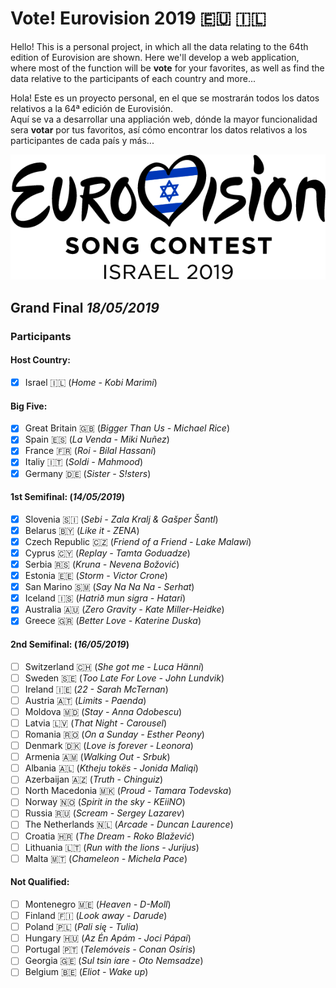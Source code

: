 # Vote! Eurovision 2019 :eu: :israel:

Hello! This is a personal project, in which all the data relating to the 64th edition of Eurovision are shown.
Here we'll develop a web application, where most of the function will be **vote** for your favorites, as well as find the data relative to the participants of each country and more...

Hola! Este es un proyecto personal, en el que se mostrarán todos los datos relativos a la 64ª edición de Eurovisión.  
Aquí se va a desarrollar una appliación web, dónde la mayor funcionalidad sera **votar** por tus favoritos, así cómo encontrar los datos relativos a los participantes de cada país y más...

![Eurovision2019](eurovision-2019-israel.png) 
## Grand Final _18/05/2019_

### Participants
  #### Host Country:   
  - [x] Israel :israel: (_Home - Kobi Marimi_)
  #### Big Five:
  - [x] Great Britain :uk: (_Bigger Than Us - Michael Rice_)
  - [x] Spain :es: (_La Venda - Miki Nuñez_)
  - [x] France :fr: (_Roi - Bilal Hassani_)
  - [x] Italiy :it: (_Soldi - Mahmood_)
  - [x] Germany :de: (_Sister - S!sters_)
  #### 1st Semifinal: (_14/05/2019_)
  - [x] Slovenia :slovenia: (_Sebi - Zala Kralj & Gašper Šantl_)
  - [x] Belarus :belarus: (_Like it - ZENA_)
  - [x] Czech Republic :czech_republic: (_Friend of a Friend - Lake Malawi_)
  - [x] Cyprus :cyprus: (_Replay - Tamta Goduadze_)
  - [x] Serbia :serbia: (_Kruna - Nevena Božović_)
  - [x] Estonia :estonia: (_Storm - Victor Crone_)
  - [x] San Marino :san_marino: (_Say Na Na Na - Serhat_)
  - [x] Iceland :iceland: (_Hatrið mun sigra - Hatari_)
  - [x] Australia :australia: (_Zero Gravity - Kate Miller-Heidke_)
  - [x] Greece :greece: (_Better Love - Katerine Duska_)
  #### 2nd Semifinal: (_16/05/2019_)
  - [ ] Switzerland :switzerland: (_She got me - Luca Hänni_)
  - [ ] Sweden :sweden: (_Too Late For Love - John Lundvik_)
  - [ ] Ireland :ireland: (_22 - Sarah McTernan_)
  - [ ] Austria :austria: (_Limits - Paenda_)
  - [ ] Moldova :moldova: (_Stay - Anna Odobescu_)
  - [ ] Latvia :latvia: (_That Night - Carousel_)
  - [ ] Romania :romania: (_On a Sunday - Esther Peony_)
  - [ ] Denmark :denmark: (_Love is forever - Leonora_)
  - [ ] Armenia :armenia: (_Walking Out - Srbuk_)
  - [ ] Albania :albania: (_Ktheju tokës - Jonida Maliqi_)
  - [ ] Azerbaijan :azerbaijan: (_Truth - Chinguiz_)
  - [ ] North Macedonia :macedonia: (_Proud - Tamara Todevska_)
  - [ ] Norway :norway: (_Spirit in the sky - KEiiNO_)
  - [ ] Russia :ru: (_Scream - Sergey Lazarev_)
  - [ ] The Netherlands :netherlands: (_Arcade - Duncan Laurence_)
  - [ ] Croatia :croatia: (_The Dream - Roko Blažević_)
  - [ ] Lithuania :lithuania: (_Run with the lions - Jurijus_)
  - [ ] Malta :malta: (_Chameleon - Michela Pace_)
  
  #### Not Qualified: 
  - [ ] Montenegro :montenegro: (_Heaven - D-Moll_)
  - [ ] Finland :finland: (_Look away - Darude_)
  - [ ] Poland :poland: (_Pali się - Tulia_)
  - [ ] Hungary :hungary: (_Az Én Apám - Joci Pápai_)
  - [ ] Portugal :portugal: (_Telemóveis - Conan Osíris_)
  - [ ] Georgia :georgia: (_Sul tsin iare - Oto Nemsadze_)
  - [ ] Belgium :belgium: (_Eliot - Wake up_)
